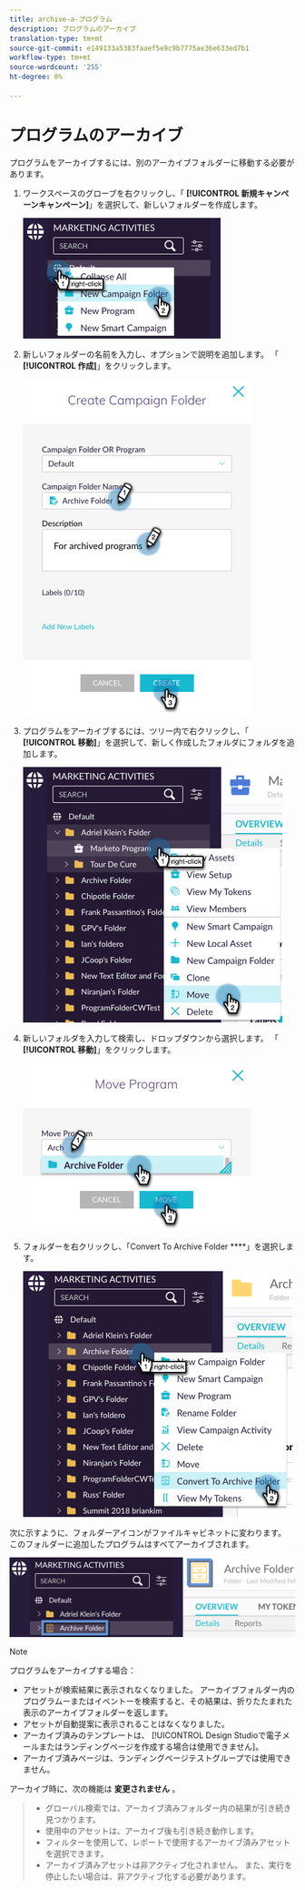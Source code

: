 ```yaml
---
title: archive-a-プログラム
description: プログラムのアーカイブ
translation-type: tm+mt
source-git-commit: e149133a5383faaef5e9c9b7775ae36e633ed7b1
workflow-type: tm+mt
source-wordcount: '255'
ht-degree: 0%

---
```



# プログラムのアーカイブ

プログラムをアーカイブするには、別のアーカイブフォルダーに移動する必要があります。

1. ワークスペースのグローブを右クリックし、「 **[!UICONTROL 新規キャンペーンキャンペーン]**」を選択して、新しいフォルダーを作成します。

   ![イメージ1](/help/sky/assets/programs/archive-a-program/archive-a-program-1.png)

1. 新しいフォルダーの名前を入力し、オプションで説明を追加します。 「 **[!UICONTROL 作成]**」をクリックします。

   ![イメージ2](/help/sky/assets/programs/archive-a-program/archive-a-program-2.png)

1. プログラムをアーカイブするには、ツリー内で右クリックし、「 **[!UICONTROL 移動]**」を選択して、新しく作成したフォルダにフォルダを追加します。

   ![イメージ3](/help/sky/assets/programs/archive-a-program/archive-a-program-3.png)

1. 新しいフォルダを入力して検索し、ドロップダウンから選択します。 「 **[!UICONTROL 移動]**」をクリックします。

   ![画像4](/help/sky/assets/programs/archive-a-program/archive-a-program-4.png)

1. フォルダーを右クリックし、「Convert To Archive Folder ****」を選択します。

   ![画像5](/help/sky/assets/programs/archive-a-program/archive-a-program-5.png)

次に示すように、フォルダーアイコンがファイルキャビネットに変わります。 このフォルダーに追加したプログラムはすべてアーカイブされます。

![画像6](/help/sky/assets/programs/archive-a-program/archive-a-program-6.png)

>[!NOTE]
>
>プログラムをアーカイブする場合：
>
>* アセットが検索結果に表示されなくなりました。 アーカイブフォルダー内のプログラムーまたはイベントーを検索すると、その結果は、折りたたまれた表示のアーカイブフォルダーを返します。
>* アセットが自動提案に表示されることはなくなりました。
>* アーカイブ済みのテンプレートは、 [!UICONTROL Design Studioで電子メールまたはランディングページを作成する場合は使用できません]。
>* アーカイブ済みページは、ランディングページテストグループでは使用できません。

>
>
アーカイブ時に、次の機能は **変更されません** 。
>
>* グローバル検索では、アーカイブ済みフォルダー内の結果が引き続き見つかります。
>* 使用中のアセットは、アーカイブ後も引き続き動作します。
>* フィルターを使用して、レポートで使用するアーカイブ済みアセットを選択できます。
>* アーカイブ済みアセットは非アクティブ化されません。 また、実行を停止したい場合は、非アクティブ化する必要があります。

